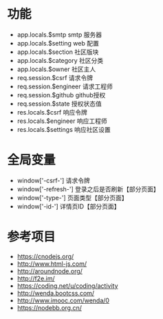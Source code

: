 # 功能
- app.locals.$smtp smtp 服务器
- app.locals.$setting web 配置
- app.locals.$section 社区版块
- app.locals.$category 社区分类
- app.locals.$owner 社区主人
- req.session.$csrf 请求令牌
- req.session.$engineer 请求工程师
- req.session.$github github授权
- req.session.$state 授权状态值
- res.locals.$csrf 响应令牌
- res.locals.$engineer 响应工程师
- res.locals.$settings 响应社区设置


# 全局变量
- window['-csrf-'] 请求令牌
- window['-refresh-'] 登录之后是否刷新【部分页面】
- window['-type-'] 页面类型【部分页面】
- window['-id-'] 详情页ID【部分页面】


# 参考项目
- <https://cnodejs.org/>
- <http://www.html-js.com/>
- <http://aroundnode.org/>
- <http://f2e.im/>
- <https://coding.net/u/coding/activity>
- <http://wenda.bootcss.com/>
- <http://www.imooc.com/wenda/0>
- <https://nodebb.org.cn/>
